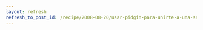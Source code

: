 ```yaml
---
layout: refresh
refresh_to_post_id: /recipe/2008-08-20/usar-pidgin-para-unirte-a-una-sala-jabber.html
---
```

